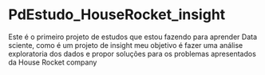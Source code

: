 # PdEstudo_HouseRocket_insight
Este é o primeiro projeto de estudos que estou fazendo para aprender Data sciente, como é um projeto de insight meu objetivo é fazer uma análise exploratoria dos dados e propor soluções para os problemas apresentados
da House Rocket company
